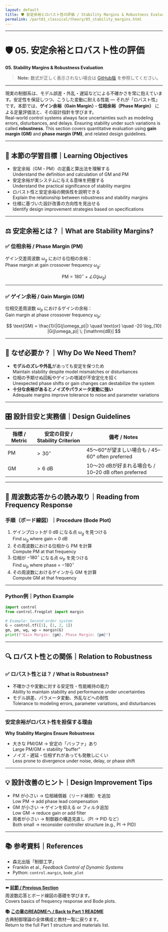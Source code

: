 ```yaml
---
layout: default
title: 🛡️ 安定余裕とロバスト性の評価 / Stability Margins & Robustness Evaluation
permalink: /part01_classical/theory/05_stability_margins.html
---
```


---

# 🛡️ 05. 安定余裕とロバスト性の評価  
**05. Stability Margins & Robustness Evaluation**

> **Note:** 数式が正しく表示されない場合は [GitHub版](https://github.com/Samizo-AITL/EduController/blob/main/part01_classical/theory/05_stability_margins.md) を参照してください。

---

現実の制御系は、モデル誤差・外乱・遅延などによる不確かさを常に抱えています。安定性を保証しつつ、こうした変動に耐える性能 ― それが「ロバスト性」です。本節では、**ゲイン余裕（Gain Margin）**・**位相余裕（Phase Margin）** による定量評価法と、その設計指針を学びます。  
Real-world control systems always face uncertainties such as modeling errors, disturbances, and delays. Ensuring stability under such variations is called **robustness**. This section covers quantitative evaluation using **gain margin (GM)** and **phase margin (PM)**, and related design guidelines.

---

## 🎯 本節の学習目標｜Learning Objectives

- 安定余裕（GM・PM）の定義と算出法を理解する  
  Understand the definition and calculation of GM and PM  
- 安定余裕が実システムに与える意味を把握する  
  Understand the practical significance of stability margins  
- ロバスト性と安定余裕の関係性を説明できる  
  Explain the relationship between robustness and stability margins  
- 仕様に基づいた設計改善の方向性を見出せる  
  Identify design improvement strategies based on specifications

---

## ⚖️ 安定余裕とは？｜What are Stability Margins?

### ✅ 位相余裕 / Phase Margin (PM)

ゲイン交差周波数 $\omega_g$ における位相の余裕：  
Phase margin at gain crossover frequency $\omega_g$:

$$
\text{PM} = 180^\circ + \angle G(j\omega_g)
$$

---

### ✅ ゲイン余裕 / Gain Margin (GM)

位相交差周波数 $\omega_p$ におけるゲインの余裕：  
Gain margin at phase crossover frequency $\omega_p$:

$$
\text{GM} = \frac{1}{|G(j\omega_p)|} 
\quad \text{or} \quad 
-20 \log_{10} |G(j\omega_p)| \; [\mathrm{dB}]
$$

---

## 🧠 なぜ必要か？｜Why Do We Need Them?

- **モデルのズレや外乱**があっても安定を保つため  
  Maintain stability despite model mismatches or disturbances  
- 位相の予期せぬ回転やゲインの増減が不安定化を招く  
  Unexpected phase shifts or gain changes can destabilize the system  
- **十分な余裕があるとノイズやパラメータ変動に強い**  
  Adequate margins improve tolerance to noise and parameter variations

---

## 🎛️ 設計目安と実務値｜Design Guidelines

| 指標 / Metric | 安定の目安 / Stability Criterion | 備考 / Notes |
|---------------|----------------------------------|--------------|
| PM            | $> 30^\circ$                     | 45～60°が望ましい場合も / 45–60° often preferred |
| GM            | $> 6$ dB                         | 10～20 dBが好まれる場合も / 10–20 dB often preferred |

---

## 🧪 周波数応答からの読み取り｜Reading from Frequency Response

### 手順（ボード線図）｜Procedure (Bode Plot)

1. ゲインプロットが 0 dB になる点 $\omega_g$ を見つける  
   Find $\omega_g$ where gain = 0 dB  
2. その周波数における位相から PM を計算  
   Compute PM at that frequency  
3. 位相が $-180^\circ$ になる点 $\omega_p$ を見つける  
   Find $\omega_p$ where phase = $-180^\circ$  
4. その周波数におけるゲインから GM を計算  
   Compute GM at that frequency  

---

### Python例｜Python Example

```python
import control
from control.freqplot import margin

# Example: Second-order system
G = control.tf([1], [1, 2, 1])
gm, pm, wg, wp = margin(G)
print(f"Gain Margin: {gm}, Phase Margin: {pm}")
```

---

## 🔍 ロバスト性との関係｜Relation to Robustness

### ✅ ロバスト性とは？ / What is Robustness?
- 不確かさや変動に対する安定性・性能維持の能力  
  Ability to maintain stability and performance under uncertainties  
- モデル誤差、パラメータ変動、外乱などへの耐性  
  Tolerance to modeling errors, parameter variations, and disturbances

---

### 安定余裕がロバスト性を担保する理由  
**Why Stability Margins Ensure Robustness**
- 大きな PM/GM → 安定の「バッファ」あり  
  Large PM/GM = stability "buffer"  
- ノイズ・遅延・位相ずれがあっても発散しにくい  
  Less prone to divergence under noise, delay, or phase shift

---

## 💡 設計改善のヒント｜Design Improvement Tips

- PM が小さい → 位相補償器（リード補償）を追加  
  Low PM → add phase lead compensation  
- GM が小さい → ゲインを抑える or フィルタ追加  
  Low GM → reduce gain or add filter  
- 両者が小さい → 制御器の構造見直し（PI → PID など）  
  Both small → reconsider controller structure (e.g., PI → PID)

---

## 📚 参考資料｜References
- 森北出版「制御工学」  
- Franklin et al., *Feedback Control of Dynamic Systems*  
- Python: `control.margin`, `bode_plot`

---

**⬅️ [前節 / Previous Section](https://samizo-aitl.github.io/EduController/part01_classical/theory/04_frequency_response.html)**  
周波数応答とボード線図の基礎を学びます。  
Covers basics of frequency response and Bode plots.

**📚 [この章のREADMEへ / Back to Part 1 README](https://samizo-aitl.github.io/EduController/part01_classical/)**  
古典制御理論の全体構成と教材一覧に戻ります。  
Return to the full Part 1 structure and materials list.
